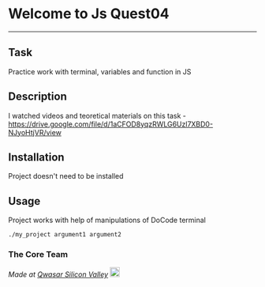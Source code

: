 # Welcome to Js Quest04
***

## Task
Practice work with terminal, variables and function in JS

## Description
I watched videos and teoretical materials on this task - https://drive.google.com/file/d/1aCFOD8yqzRWLG6Uzl7XBD0-NJyoHtjVR/view

## Installation
Project doesn't need to be installed

## Usage
Project works with help of manipulations of DoCode terminal
```
./my_project argument1 argument2
```

### The Core Team


<span><i>Made at <a href='https://qwasar.io'>Qwasar Silicon Valley</a></i></span>
<span><img alt='Qwasar Silicon Valley Logo' src='https://storage.googleapis.com/qwasar-public/qwasar-logo_50x50.png' width='20px'></span>
